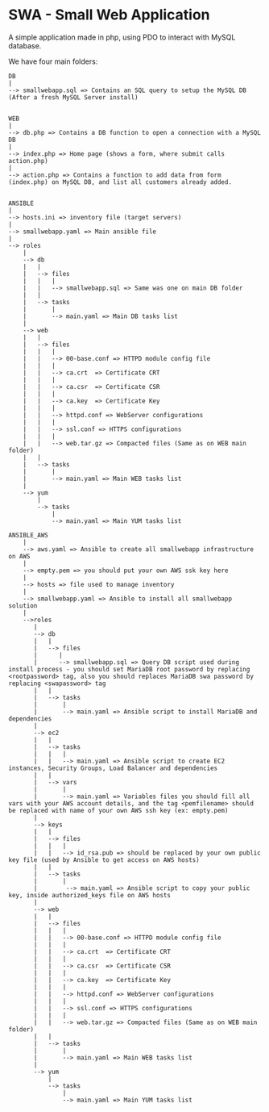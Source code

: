 # SWA - Small Web Application

A simple application made in php, using PDO to interact with MySQL database.

We have four main folders:

    DB
    |
    --> smallwebapp.sql => Contains an SQL query to setup the MySQL DB (After a fresh MySQL Server install)


    WEB
    |
    --> db.php => Contains a DB function to open a connection with a MySQL DB
    |
    --> index.php => Home page (shows a form, where submit calls action.php)
    |
    --> action.php => Contains a function to add data from form (index.php) on MySQL DB, and list all customers already added.


    ANSIBLE
    |
    --> hosts.ini => inventory file (target servers)
    |
    --> smallwebapp.yaml => Main ansible file
    |
    --> roles
        |
        --> db
        |   |
        |   --> files
        |   |   |
        |   |   --> smallwebapp.sql => Same was one on main DB folder
        |   |
        |   --> tasks
        |       |
        |       --> main.yaml => Main DB tasks list
        |
        --> web
        |   |
        |   --> files
        |   |   |
        |   |   --> 00-base.conf => HTTPD module config file
        |   |   |
        |   |   --> ca.crt  => Certificate CRT
        |   |   |
        |   |   --> ca.csr  => Certificate CSR
        |   |   |
        |   |   --> ca.key  => Certificate Key
        |   |   |
        |   |   --> httpd.conf => WebServer configurations
        |   |   |
        |   |   --> ssl.conf => HTTPS configurations
        |   |   |
        |   |   --> web.tar.gz => Compacted files (Same as on WEB main folder)
        |   |
        |   --> tasks
        |       |
        |       --> main.yaml => Main WEB tasks list
        |
        --> yum
            |
            --> tasks
                |
                --> main.yaml => Main YUM tasks list

    ANSIBLE_AWS
        |
        --> aws.yaml => Ansible to create all smallwebapp infrastructure on AWS
        |
        --> empty.pem => you should put your own AWS ssk key here
        |
        --> hosts => file used to manage inventory
        |
        --> smallwebapp.yaml => Ansible to install all smallwebapp solution
        |
        -->roles
           |
           --> db
           |   |
           |   --> files
           |      |
           |      --> smallwebapp.sql => Query DB script used during install process - you should set MariaDB root password by replacing <rootpassword> tag, also you should replaces MariaDB swa password by replacing <swapassword> tag
           |   |
           |   --> tasks
           |       |
           |       --> main.yaml => Ansible script to install MariaDB and dependencies
           |
           --> ec2
           |   |
           |   --> tasks
           |   |   |
           |   |   --> main.yaml => Ansible script to create EC2 instances, Security Groups, Load Balancer and dependencies
           |   |        
           |   --> vars
           |       |
           |       --> main.yaml => Variables files you should fill all vars with your AWS account details, and the tag <pemfilename> should be replaced with name of your own AWS ssh key (ex: empty.pem)
           |
           --> keys
           |   |
           |   --> files
           |   |   |
           |   |   --> id_rsa.pub => should be replaced by your own public key file (used by Ansible to get access on AWS hosts)
           |   |
           |   --> tasks
           |       | 
           |        --> main.yaml => Ansible script to copy your public key, inside authorized_keys file on AWS hosts
           |   
           --> web
           |   |
           |   --> files
           |   |   |
           |   |   --> 00-base.conf => HTTPD module config file
           |   |   |
           |   |   --> ca.crt  => Certificate CRT
           |   |   |
           |   |   --> ca.csr  => Certificate CSR
           |   |   |
           |   |   --> ca.key  => Certificate Key
           |   |   |
           |   |   --> httpd.conf => WebServer configurations
           |   |   |
           |   |   --> ssl.conf => HTTPS configurations
           |   |   |
           |   |   --> web.tar.gz => Compacted files (Same as on WEB main folder)
           |   |
           |   --> tasks
           |       |
           |       --> main.yaml => Main WEB tasks list
           |
           --> yum
               |
               --> tasks
                   |
                   --> main.yaml => Main YUM tasks list
